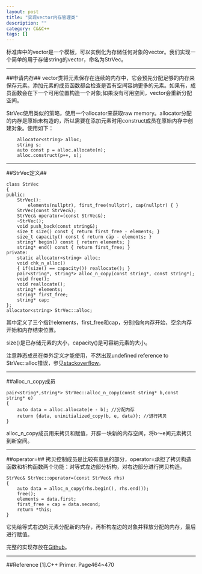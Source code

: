 ```yaml
---
layout: post
title: "实现vector内存管理类"
description: ""
category: C&&C++
tags: []
---
```


标准库中的vector是一个模板，可以实例化为存储任何对象的vector。我们实现一个简单的用于存储string的vector，命名为StrVec。

-----------------------------

##申请内存##
vector类将元素保存在连续的内存中，它会预先分配足够的内存来保存元素。添加元素的成员函数都会检查是否有空间容纳更多的元素。如果有，成员函数会在下一个可用位置构造一个对象;如果没有可用空间，vector会重新分配空间。

StrVec使用类似的策略，使用一个allocator来获取raw memory。allocator分配的内存是原始未构造的，所以需要在添加元素时用construct成员在原始内存中创建对象。使用如下：

```
    allocator<string> alloc;
    string s;
    auto const p = alloc.allocate(n);
    alloc.construct(p++, s);
```

-----------------------------

##StrVec定义##

```
class StrVec
{
public:
    StrVec():
        elements(nullptr), first_free(nullptr), cap(nullptr) { }
    StrVec(const StrVec&);
    StrVec& operator=(const StrVec&);
    ~StrVec();
    void push_back(const string&);
    size_t size() const { return first_free - elements; }
    size_t capacity() const { return cap - elements; }
    string* begin() const { return elements; }
    string* end() const { return first_free; }
private:
    static allocator<string> alloc;
    void chk_n_alloc()
    { if(size() == capacity()) reallocate(); }
    pair<string*, string*> alloc_n_copy(const string*, const string*);
    void free();
    void reallocate();
    string* elements;
    string* first_free;
    string* cap;
};
allocator<string> StrVec::alloc; 

```

其中定义了三个指针elements，first_free和cap，分别指向内存开始，空余内存开始和内存结束位置。

size()是已存储元素的大小，capacity()是可容纳元素的大小。

注意静态成员在类外定义才能使用，不然出现undefined reference to StrVec::alloc错误，参见[stackoverflow](http://stackoverflow.com/questions/272900/vectorpush-back-odr-uses-the-value-causing-undefined-reference-to-static-clas)。

-----------------------------

##alloc_n_copy成员

```
pair<string*,string*> StrVec::alloc_n_copy(const string* b,const string* e)
{
    auto data = alloc.allocate(e - b); //分配内存
    return {data, uninitialized_copy(b, e, data)}; //进行拷贝
}
```

alloc_n_copy成员用来拷贝和赋值，开辟一块新的内存空间，将b～e间元素拷贝到新空间。

-----------------------------

##operator=##
拷贝控制成员是比较有意思的部分，operator=承担了拷贝构造函数和析构函数两个功能：对等式左边部分析构，对右边部分进行拷贝构造。

```
StrVec& StrVec::operator=(const StrVec& rhs)
{
    auto data = alloc_n_copy(rhs.begin(), rhs.end());
    free();
    elements = data.first;
    first_free = cap = data.second;
    return *this;
}
```
它先给等式右边的元素分配新的内存，再析构左边的对象并释放分配的内存，最后进行赋值。

完整的实现存放在[Github](https://github.com/Huangtuzhi/CppPrimer/blob/master/ch13/ex13_39_40.cpp)。

-----------------------------

##Reference
[1].C++ Primer. Page464~470

